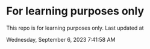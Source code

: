 # For learning purposes only
This repo is for learning purposes only.
Last updated at

Wednesday, September 6, 2023 7:41:58 AM

